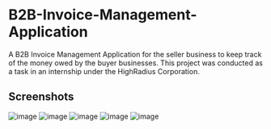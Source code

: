 # B2B-Invoice-Management-Application
A B2B Invoice Management Application for the seller business to keep track of the money owed by the buyer businesses.
This project was conducted as a task in an internship under the HighRadius Corporation.
## Screenshots
![image](https://user-images.githubusercontent.com/81668949/166292811-fcde0e8d-dc55-4a63-ac84-7b55b65df23d.png)
![image](https://user-images.githubusercontent.com/81668949/166292892-40c05ba3-945b-4571-b44c-d177d882a0ae.png)
![image](https://user-images.githubusercontent.com/81668949/166292920-7a5c3e41-123f-46e8-89bf-2b076a92d283.png)
![image](https://user-images.githubusercontent.com/81668949/166292957-aca513c5-8f98-42a9-8f55-ad4b40a72712.png)
![image](https://user-images.githubusercontent.com/81668949/166292980-21edc53d-3e90-47f6-bdc1-a3d6bbe4f38c.png)
